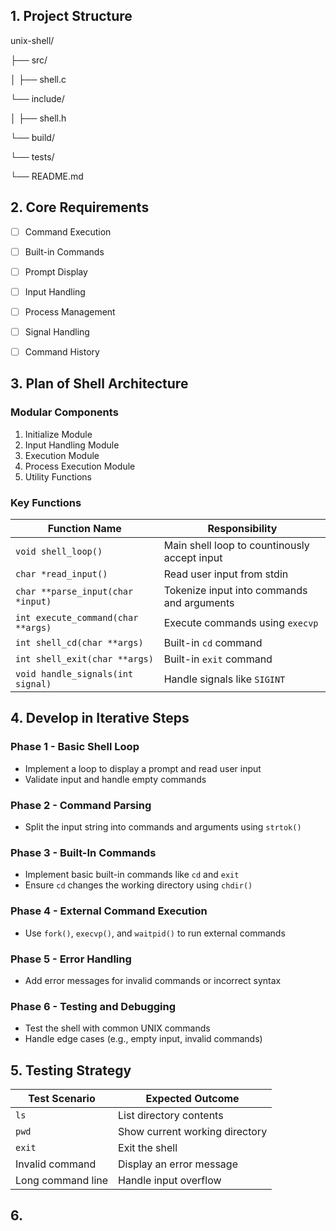 ## 1. Project Structure

unix-shell/

├── src/

│ ├── shell.c

└── include/

│ ├── shell.h

└── build/

└── tests/

└── README.md



## 2. Core Requirements

- [ ] Command Execution
- [ ] Built-in Commands
- [ ] Prompt Display
- [ ] Input Handling
- [ ] Process Management
- [ ] Signal Handling
- [ ] Command History



## 3. Plan of Shell Architecture

### Modular Components
1. Initialize Module
2. Input Handling Module
3. Execution Module
4. Process Execution Module
5. Utility Functions

### Key Functions

| Function Name                      | Responsibility                               |
|------------------------------------|----------------------------------------------|
| `void shell_loop()`                | Main shell loop to countinously accept input |
| `char *read_input()`               | Read user input from stdin                   |
| `char **parse_input(char *input)`  | Tokenize input into commands and arguments   |
| `int execute_command(char **args)` | Execute commands using `execvp`              |
| `int shell_cd(char **args)`        | Built-in `cd` command                        |
| `int shell_exit(char **args)`      | Built-in `exit` command                      |
| `void handle_signals(int signal)`  | Handle signals like `SIGINT`                 |



## 4. Develop in Iterative Steps

### Phase 1 - Basic Shell Loop
- Implement a loop to display a prompt and read user input
- Validate input and handle empty commands

### Phase 2 - Command Parsing
- Split the input string into commands and arguments using `strtok()`

### Phase 3 - Built-In Commands
- Implement basic built-in commands like `cd` and `exit`
- Ensure `cd` changes the working directory using `chdir()`

### Phase 4 - External Command Execution
- Use `fork()`, `execvp()`, and `waitpid()` to run external commands

### Phase 5 - Error Handling
- Add error messages for invalid commands or incorrect syntax

### Phase 6 - Testing and Debugging
- Test the shell with common UNIX commands
- Handle edge cases (e.g., empty input, invalid commands)



## 5. Testing Strategy

| Test Scenario     | Expected Outcome               |
|-------------------|--------------------------------|
| `ls`              | List directory contents        |
| `pwd`             | Show current working directory |
| `exit`            | Exit the shell                 |
| Invalid command   | Display an error message       |
| Long command line | Handle input overflow          |



## 6. 
